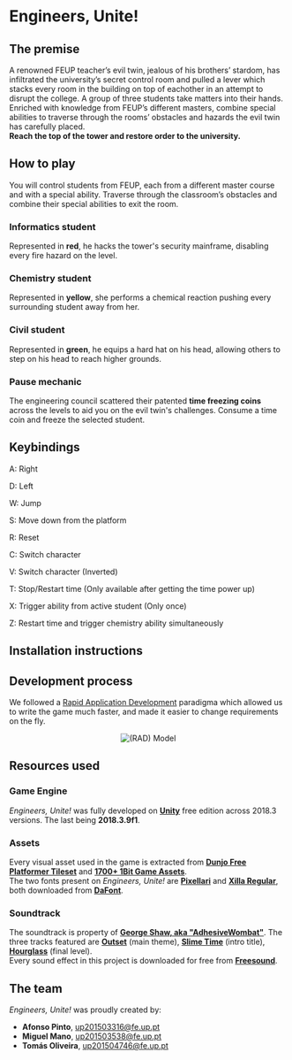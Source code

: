 # Engineers, Unite!

## The premise
A renowned FEUP teacher’s evil twin, jealous of his brothers’ stardom, has infiltrated the university’s secret control room and pulled a lever which stacks every room in the building on top of eachother in an attempt to disrupt the college. 
A group of three students take matters into their hands. Enriched with knowledge from FEUP’s different masters, combine special abilities to traverse through the rooms’ obstacles and hazards the evil twin has carefully placed.  
**Reach the top of the tower and restore order to the university.**

## How to play
You will control students from FEUP, each from a different master course and with a special ability. Traverse through the classroom’s obstacles and combine their special abilities to exit the room.

### Informatics student
Represented in **red**, he hacks the tower's security mainframe, disabling every fire hazard on the level.

### Chemistry student
Represented in **yellow**, she performs a chemical reaction pushing every surrounding student away from her.

### Civil student
Represented in **green**, he equips a hard hat on his head, allowing others to step on his head to reach higher grounds.

### Pause mechanic
The engineering council scattered their patented **time freezing coins** across the levels to aid you on the evil twin's challenges. Consume a time coin and freeze the selected student.

## Keybindings
A: Right

D: Left

W: Jump

S: Move down from the platform

R: Reset

C: Switch character

V: Switch character (Inverted)

T: Stop/Restart time (Only available after getting the time power up)

X: Trigger ability from active student (Only once)

Z: Restart time and trigger chemistry ability simultaneously

## Installation instructions


## Development process
We followed a [Rapid Application Development](https://en.wikipedia.org/wiki/Rapid_application_development) paradigma which allowed us to  write the game much faster, and made it easier to change requirements on the fly. 
<p align="center">
  <img src="https://upload.wikimedia.org/wikipedia/commons/thumb/5/5f/RADModel.JPG/440px-RADModel.JPG" alt="(RAD) Model"/>
</p>

## Resources used
### Game Engine
*Engineers, Unite!* was fully developed on [**Unity**](https://unity.com/) free edition across 2018.3 versions. The last being **2018.3.9f1**.

### Assets
Every visual asset used in the game is extracted from [**Dunjo Free Platformer Tileset**](https://arks.itch.io/dungeon-platform-tileset) and [**1700+ 1Bit Game Assets**](https://kronbits.itch.io/1bit-game-assets).  
The two fonts present on *Engineers, Unite!* are [**Pixellari**](https://www.dafont.com/pixellari.font) and [**Xilla Regular**](https://www.dafont.com/xilla.font), both downloaded from [**DaFont**](https://www.dafont.com/).

### Soundtrack 
The soundtrack is property of [**George Shaw, aka "AdhesiveWombat"**](https://soundcloud.com/adhesivewombat). The three tracks featured are [**Outset**](https://soundcloud.com/adhesivewombat/outset) (main theme), [**Slime Time**](https://soundcloud.com/adhesivewombat/slime) (intro title), [**Hourglass**](https://soundcloud.com/adhesivewombat/hourglass) (final level).  
Every sound effect in this project is downloaded for free from [**Freesound**](https://freesound.org/).

## The team
*Engineers, Unite!* was proudly created by:
* **Afonso Pinto**, up201503316@fe.up.pt
* **Miguel Mano**, up201503538@fe.up.pt
* **Tomás Oliveira**, up201504746@fe.up.pt
